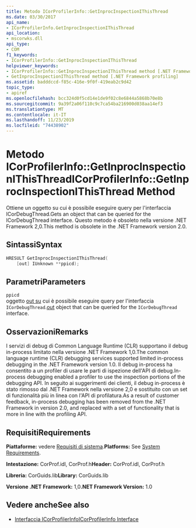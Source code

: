 ```yaml
---
title: Metodo ICorProfilerInfo::GetInprocInspectionIThisThread
ms.date: 03/30/2017
api_name:
- ICorProfilerInfo.GetInprocInspectionIThisThread
api_location:
- mscorwks.dll
api_type:
- COM
f1_keywords:
- ICorProfilerInfo::GetInprocInspectionIThisThread
helpviewer_keywords:
- ICorProfilerInfo::GetInprocInspectionIThisThread method [.NET Framework profiling]
- GetInprocInspectionIThisThread method [.NET Framework profiling]
ms.assetid: badddccd-f85c-416e-9f0f-419eab2c9d42
topic_type:
- apiref
ms.openlocfilehash: bcc324d0f5cd14e1de9f02c8e6844a5868b70e8b
ms.sourcegitcommit: 9a39f2a06f110c9c7ca54ba216900d038aa14ef3
ms.translationtype: MT
ms.contentlocale: it-IT
ms.lasthandoff: 11/23/2019
ms.locfileid: "74438902"
---
```

# <a name="icorprofilerinfogetinprocinspectionithisthread-method"></a><span data-ttu-id="5f520-102">Metodo ICorProfilerInfo::GetInprocInspectionIThisThread</span><span class="sxs-lookup"><span data-stu-id="5f520-102">ICorProfilerInfo::GetInprocInspectionIThisThread Method</span></span>
<span data-ttu-id="5f520-103">Ottiene un oggetto su cui è possibile eseguire query per l'interfaccia ICorDebugThread.</span><span class="sxs-lookup"><span data-stu-id="5f520-103">Gets an object that can be queried for the ICorDebugThread interface.</span></span> <span data-ttu-id="5f520-104">Questo metodo è obsoleto nella versione .NET Framework 2,0.</span><span class="sxs-lookup"><span data-stu-id="5f520-104">This method is obsolete in the .NET Framework version 2.0.</span></span>  
  
## <a name="syntax"></a><span data-ttu-id="5f520-105">Sintassi</span><span class="sxs-lookup"><span data-stu-id="5f520-105">Syntax</span></span>  
  
```cpp  
HRESULT GetInprocInspectionIThisThread(  
    [out] IUnknown **ppicd);  
```  
  
## <a name="parameters"></a><span data-ttu-id="5f520-106">Parametri</span><span class="sxs-lookup"><span data-stu-id="5f520-106">Parameters</span></span>  
 `ppicd`  
 <span data-ttu-id="5f520-107">oggetto [out su](/cpp/atl/iunknown) cui è possibile eseguire query per l'interfaccia `ICorDebugThread`.</span><span class="sxs-lookup"><span data-stu-id="5f520-107">[out](/cpp/atl/iunknown) object that can be queried for the `ICorDebugThread` interface.</span></span>  
  
## <a name="remarks"></a><span data-ttu-id="5f520-108">Osservazioni</span><span class="sxs-lookup"><span data-stu-id="5f520-108">Remarks</span></span>  
 <span data-ttu-id="5f520-109">I servizi di debug di Common Language Runtime (CLR) supportano il debug in-process limitato nella versione .NET Framework 1,0.</span><span class="sxs-lookup"><span data-stu-id="5f520-109">The common language runtime (CLR) debugging services supported limited in-process debugging in the .NET Framework version 1.0.</span></span> <span data-ttu-id="5f520-110">Il debug in-process ha consentito a un profiler di usare le parti di ispezione dell'API di debug.</span><span class="sxs-lookup"><span data-stu-id="5f520-110">In-process debugging enabled a profiler to use the inspection portions of the debugging API.</span></span> <span data-ttu-id="5f520-111">In seguito ai suggerimenti dei clienti, il debug in-process è stato rimosso dal .NET Framework nella versione 2,0 e sostituito con un set di funzionalità più in linea con l'API di profilatura.</span><span class="sxs-lookup"><span data-stu-id="5f520-111">As a result of customer feedback, in-process debugging has been removed from the .NET Framework in version 2.0, and replaced with a set of functionality that is more in line with the profiling API.</span></span>  
  
## <a name="requirements"></a><span data-ttu-id="5f520-112">Requisiti</span><span class="sxs-lookup"><span data-stu-id="5f520-112">Requirements</span></span>  
 <span data-ttu-id="5f520-113">**Piattaforme:** vedere [Requisiti di sistema](../../../../docs/framework/get-started/system-requirements.md).</span><span class="sxs-lookup"><span data-stu-id="5f520-113">**Platforms:** See [System Requirements](../../../../docs/framework/get-started/system-requirements.md).</span></span>  
  
 <span data-ttu-id="5f520-114">**Intestazione:** CorProf.idl, CorProf.h</span><span class="sxs-lookup"><span data-stu-id="5f520-114">**Header:** CorProf.idl, CorProf.h</span></span>  
  
 <span data-ttu-id="5f520-115">**Libreria:** CorGuids.lib</span><span class="sxs-lookup"><span data-stu-id="5f520-115">**Library:** CorGuids.lib</span></span>  
  
 <span data-ttu-id="5f520-116">**Versione .NET Framework:** 1,0</span><span class="sxs-lookup"><span data-stu-id="5f520-116">**.NET Framework Version:** 1.0</span></span>  
  
## <a name="see-also"></a><span data-ttu-id="5f520-117">Vedere anche</span><span class="sxs-lookup"><span data-stu-id="5f520-117">See also</span></span>

- [<span data-ttu-id="5f520-118">Interfaccia ICorProfilerInfo</span><span class="sxs-lookup"><span data-stu-id="5f520-118">ICorProfilerInfo Interface</span></span>](../../../../docs/framework/unmanaged-api/profiling/icorprofilerinfo-interface.md)
